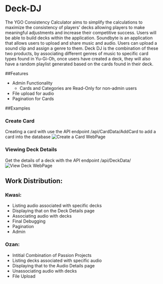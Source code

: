 # Deck-DJ


The YGO Consistency Calculator aims to simplify the calculations to maximize the consistency
of players' decks allowing players to make meaningful adjustments and increase their
competitive success. Users will be able to build decks within the application.
Soundbyte is an application that allows users to upload and share music and audio. Users can
upload a sound clip and assign a genre to them.
Deck DJ is the combination of these two products, by associating different genres of music to
specific card types found in Yu-Gi-Oh, once users have created a deck, they will also have a
random playlist generated based on the cards found in their deck.

##Features
  - Admin Functionality
    - Cards and Categories are Read-Only for non-admin users 
  - File upload for audio
  - Pagination for Cards

##Examples
### Create Card
Creating a card with use the API endpoint /api/CardData/AddCard to add a card into the database
![Create a Card WebPage](/assets/images/create.png)

### Viewing Deck Details
Get the details of a deck with the API endpoint /api/DeckData/
![View Deck WebPage](/assets/images/create.png)

## Work Distribution:

### Kwasi:
  
  - Listing audio associated with specific decks  
  - Displaying that on the Deck Details page  
  - Associating audio with decks  
  - Final Debugging
  - Pagination
  - Admin

### Ozan:  
  - Intitial Combination of Passion Projects  
  - Listing decks associated with specific audio  
  - Displaying that to the Audio Details page  
  - Unassociating audio with decks
  - File Upload
  
